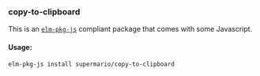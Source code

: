 ### copy-to-clipboard

This is an [`elm-pkg-js`](https://github.com/supermario/elm-pkg-js) compliant package that comes with some Javascript.

#### Usage:

```
elm-pkg-js install supermario/copy-to-clipboard
```
